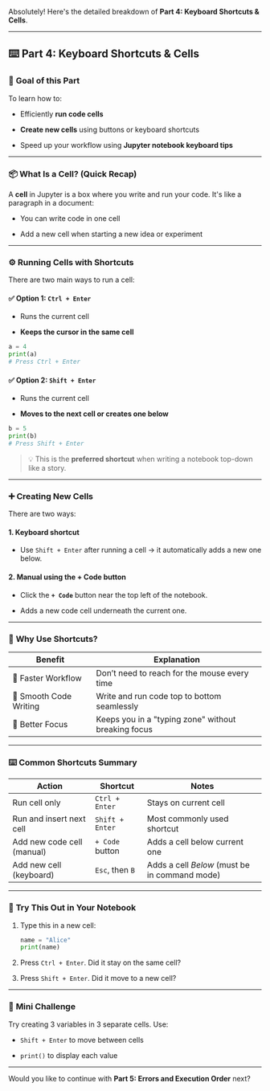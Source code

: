 Absolutely! Here's the detailed breakdown of **Part 4: Keyboard Shortcuts & Cells**.

---

## ⌨️ **Part 4: Keyboard Shortcuts & Cells**

### 🎯 **Goal of this Part**

To learn how to:

- Efficiently **run code cells**
    
- **Create new cells** using buttons or keyboard shortcuts
    
- Speed up your workflow using **Jupyter notebook keyboard tips**
    

---

### 📦 **What Is a Cell? (Quick Recap)**

A **cell** in Jupyter is a box where you write and run your code. It's like a paragraph in a document:

- You can write code in one cell
    
- Add a new cell when starting a new idea or experiment
    

---

### ⚙️ **Running Cells with Shortcuts**

There are two main ways to run a cell:

#### ✅ Option 1: `Ctrl + Enter`

- Runs the current cell
    
- **Keeps the cursor in the same cell**
    

```python
a = 4
print(a)
# Press Ctrl + Enter
```

#### ✅ Option 2: `Shift + Enter`

- Runs the current cell
    
- **Moves to the next cell or creates one below**
    

```python
b = 5
print(b)
# Press Shift + Enter
```

> 💡 This is the **preferred shortcut** when writing a notebook top-down like a story.

---

### ➕ **Creating New Cells**

There are two ways:

#### 1. **Keyboard shortcut**

- Use `Shift + Enter` after running a cell → it automatically adds a new one below.
    

#### 2. **Manual using the + Code button**

- Click the **`+ Code`** button near the top left of the notebook.
    
- Adds a new code cell underneath the current one.
    

---

### 🧩 **Why Use Shortcuts?**

|Benefit|Explanation|
|---|---|
|🚀 Faster Workflow|Don’t need to reach for the mouse every time|
|📖 Smooth Code Writing|Write and run code top to bottom seamlessly|
|🧠 Better Focus|Keeps you in a "typing zone" without breaking focus|

---

### ⌨️ **Common Shortcuts Summary**

|Action|Shortcut|Notes|
|---|---|---|
|Run cell only|`Ctrl + Enter`|Stays on current cell|
|Run and insert next cell|`Shift + Enter`|Most commonly used shortcut|
|Add new code cell (manual)|`+ Code` button|Adds a cell below current one|
|Add new cell (keyboard)|`Esc`, then `B`|Adds a cell _Below_ (must be in command mode)|

---

### 🧪 **Try This Out in Your Notebook**

1. Type this in a new cell:
    
    ```python
    name = "Alice"
    print(name)
    ```
    
2. Press `Ctrl + Enter`. Did it stay on the same cell?
    
3. Press `Shift + Enter`. Did it move to a new cell?
    

---

### 🧩 **Mini Challenge**

Try creating 3 variables in 3 separate cells. Use:

- `Shift + Enter` to move between cells
    
- `print()` to display each value
    

---

Would you like to continue with **Part 5: Errors and Execution Order** next?